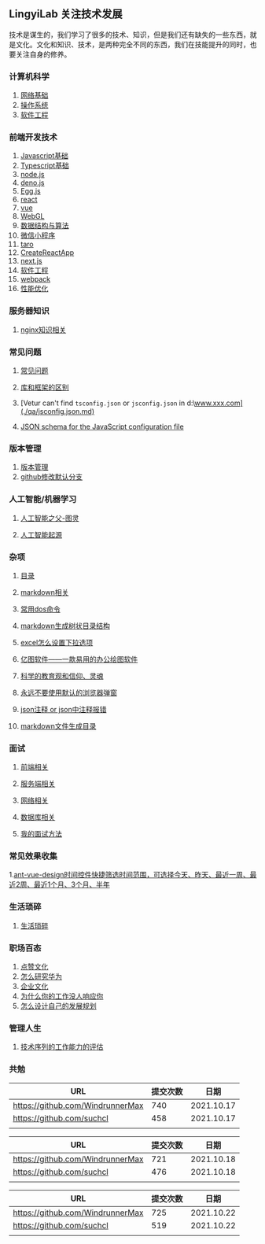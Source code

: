 ## LingyiLab 关注技术发展

技术是谋生的，我们学习了很多的技术、知识，但是我们还有缺失的一些东西，就是文化。文化和知识、技术，是两种完全不同的东西，我们在技能提升的同时，也要关注自身的修养。

### 计算机科学

1. [网络基础](./net/index.md)
2. [操作系统](./os/index.md)
3. [软件工程](./frontend/软件工程/index.md)
   
### 前端开发技术
1. [Javascript基础](frame/Javascript/index.md)
2. [Typescript基础](frame/Typescript/index.md)
3. [node.js](frontend/node/index.md)
4. [deno.js](frontend/deno/index.md)
5. [Egg.js](frontend/eggjs/index.md)
6. [react](frontend/react/index.md)
7. [vue](./frontend/vue/index.md)
8. [WebGL](frame/WebGL/index.md)
9. [数据结构与算法](frame/数据结构与算法/index.md)
10. [微信小程序](frame/wxmini/index.md)
11. [taro](frame/taro/index.md)
12. [CreateReactApp](frame/CreateReactApp/介绍.md)
13. [next.js](frontend/next.js/index.md)
14. [软件工程](./frontend/软件工程/软件工程.md)
15. [webpack](./fontend/../frontend/webpack/index.md)
16. [性能优化](./frontend/performance/index.md)


### 服务器知识

1. [nginx知识相关](./server/nginx/index.md)

### 常见问题

1. [常见问题](qa/index.md)

2. [库和框架的区别](qa/)

3. [Vetur can't find `tsconfig.json` or `jsconfig.json` in d:\www.xxx.com](./qa/jsconfig.json.md)

4. [JSON schema for the JavaScript configuration file](./qa/jsonSchema.md)

### 版本管理

1. [版本管理](VersionControl/index.md)
2. [github修改默认分支](./VersionControl/github修改默认分支为master.md)

### 人工智能/机器学习

1. [人工智能之父-图灵](deeplearning/人工智能/tuling.md)

2. [人工智能起源](deeplearning/人工智能/origin.md)

### 杂项

1. [目录](Hodgepodge/index.md)

2. [markdown相关](Hodgepodge/grammar.md)

3. [常用dos命令](Hodgepodge/dos.md)

4. [markdown生成树状目录结构](Hodgepodge/markdown生成树状目录结构.md)

5. [excel怎么设置下拉选项](Hodgepodge/excel设置下拉选项.md)

6. [亿图软件——一款易用的办公绘图软件](./Hodgepodge/亿图软件.md)

7. [科学的教育观和信仰、灵魂](./Hodgepodge/科学教育观.md)

8. [永远不要使用默认的浏览器弹窗](./Hodgepodge/alert.md)

9. [json注释 or json中注释报错](./Hodgepodge/json.md)

10. [markdown文件生成目录](./Hodgepodge/markdown生成目录.md)

### 面试
1. [前端相关](interview/frontend/index.md)

2. [服务端相关](interview/server/index.md)

3. [网络相关](interview/net/index.md)

4. [数据库相关](interview/db/index.md)

5. [我的面试方法](./interview/我的面试方法.md)

### 常见效果收集
1.[ant-vue-design时间控件快捷筛选时间范围，可选择今天、昨天、最近一周、最近2周、最近1个月、3个月、半年](./se/antVueRange.md)

### 生活琐碎
1. [生活琐碎](life/index.md)

### 职场百态

1. [点赞文化](workplace/点赞文化.md)
2. [怎么研究华为](./workplace/huawei.md)
3. [企业文化](./workplace/企业文化.md)
4. [为什么你的工作没人响应你](./workplace/为什么你做工作没人响应你.md)
5. [怎么设计自己的发展规划](./workplace/发展规划.md)

### 管理人生

1. [技术序列的工作能力的评估](./manage/技术人、团队的客观综合评估.md)


### 共勉

| URL                              | 提交次数 | 日期       |
| -------------------------------- | -------- | ---------- |
| https://github.com/WindrunnerMax | 740      | 2021.10.17 |
| https://github.com/suchcl        | 458      | 2021.10.17 |
|                                  |          |            |

| URL                              | 提交次数 | 日期       |
| -------------------------------- | -------- | ---------- |
| https://github.com/WindrunnerMax | 721      | 2021.10.18 |
| https://github.com/suchcl        | 476      | 2021.10.18 |
|                                  |          |            |

| URL                              | 提交次数 | 日期       |
| -------------------------------- | -------- | ---------- |
| https://github.com/WindrunnerMax | 725      | 2021.10.22 |
| https://github.com/suchcl        | 519      | 2021.10.22 |
|                                  |          |            |